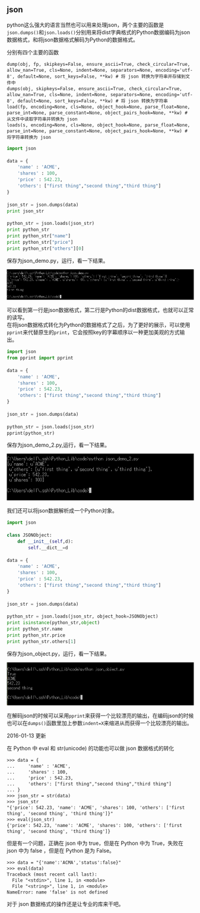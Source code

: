 ## json

python这么强大的语言当然也可以用来处理json，两个主要的函数是`json.dumps()`和`json.loads()`分别用来将dist字典格式的Python数据编码为json数据格式，和将json数据格式解码为Python的数据格式。     

分别有四个主要的函数

```
dump(obj, fp, skipkeys=False, ensure_ascii=True, check_circular=True, allow_nan=True, cls=None, indent=None, separators=None, encoding='utf-8', default=None, sort_keys=False, **kw) # 将 json 转换为字符串并存储到文件中
dumps(obj, skipkeys=False, ensure_ascii=True, check_circular=True, allow_nan=True, cls=None, indent=None, separators=None, encoding='utf-8', default=None, sort_keys=False, **kw) # 将 json 转换为字符串
load(fp, encoding=None, cls=None, object_hook=None, parse_float=None, parse_int=None, parse_constant=None, object_pairs_hook=None, **kw) # 从文件中读取字符串并转换为 json
loads(s, encoding=None, cls=None, object_hook=None, parse_float=None, parse_int=None, parse_constant=None, object_pairs_hook=None, **kw) # 将字符串转换为 json
```

```python
import json

data = {
    'name' : 'ACME',
    'shares' : 100,
    'price' : 542.23,
    'others': ["first thing","second thing","third thing"]
}

json_str = json.dumps(data)
print json_str

python_str = json.loads(json_str)
print python_str
print python_str["name"]
print python_str["price"]
print python_str["others"][0]
```

保存为json_demo.py，运行，看一下结果。    

![json_demo.jpg](images/json_demo.jpg)

可以看到第一行是json数据格式，第二行是Python的dist数据格式，也就可以正常的读写。    
在将json数据格式转化为Python的数据格式了之后，为了更好的展示，可以使用`pprint`来代替原生的`print`，它会按照key的字幕顺序以一种更加美观的方式输出。   
```python
import json
from pprint import pprint

data = {
    'name' : 'ACME',
    'shares' : 100,
    'price' : 542.23,
    'others': ["first thing","second thing","third thing"]
}

json_str = json.dumps(data)

python_str = json.loads(json_str)
pprint(python_str)
```

保存为json_demo_2.py,运行，看一下结果。     

![json_demo_2.jpg](images/json_demo_2.jpg)     

我们还可以将json数据解析成一个Python对象。    

```python
import json

class JSONObject:
	def __init__(self,d):
		self.__dict__=d

data = {
    'name' : 'ACME',
    'shares' : 100,
    'price' : 542.23,
    'others': ["first thing","second thing","third thing"]
}

json_str = json.dumps(data)

python_str = json.loads(json_str, object_hook=JSONObject)
print isinstance(python_str,object)
print python_str.name
print python_str.price
print python_str.others[1]
```

保存为json_object.py，运行，看一下结果。     

![json_object.jpg](images/json_object.jpg)    

在解码json的时候可以采用`pprint`来获得一个比较漂亮的输出，在编码json的时候也可以在`dumps()`函数里加上参数`indent=X`来缩进从而获得一个比较漂亮的输出。     

2016-01-13 更新

在 Python 中 eval 和 str(unicode) 的功能也可以做 json 数据格式的转化

```
>>> data = {
...     'name' : 'ACME',
...     'shares' : 100,
...     'price' : 542.23,
...     'others': ["first thing","second thing","third thing"]
... }
>>> json_str = str(data)
>>> json_str
"{'price': 542.23, 'name': 'ACME', 'shares': 100, 'others': ['first thing', 'second thing', 'third thing']}"
>>> eval(json_str)
{'price': 542.23, 'name': 'ACME', 'shares': 100, 'others': ['first thing', 'second thing', 'third thing']}
```

但是有一个问题，正确在 json 中为 true，但是在 Python 中为 True，失败在 json 中为 false ，但是在 Python 是为 False。

```
>>> data = "{'name':'ACMA','status':false}"
>>> eval(data)
Traceback (most recent call last):
  File "<stdin>", line 1, in <module>
  File "<string>", line 1, in <module>
NameError: name 'false' is not defined
```

对于 json 数据格式的操作还是让专业的库来干吧。